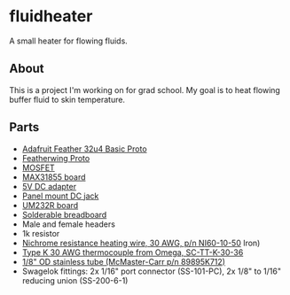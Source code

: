 # fluidheater
A small heater for flowing fluids.

## About
This is a project I'm working on for grad school. My goal is to heat flowing buffer fluid to skin temperature.

## Parts

* [Adafruit Feather 32u4 Basic Proto](http://www.digikey.com/product-search/en?keywords=1528-1514-ND)
* [Featherwing Proto](http://www.digikey.com/product-search/en?keywords=1528-1622-ND)
* [MOSFET](http://www.digikey.com/product-search/en?keywords=IRLB8721PBF-ND)
* [MAX31855 board](http://www.digikey.com/product-search/en?keywords=1528-1000-ND)
* [5V DC adapter](http://www.digikey.com/product-search/en?keywords=237-1385-ND)
* [Panel mount DC jack](http://www.digikey.com/product-search/en?keywords=CP-5-ND)
* [UM232R board](http://www.mouser.com/ProductDetail/FTDI/UM232R/)
* [Solderable breadboard](https://smile.amazon.com/gp/product/B00PKVSQX2)
* Male and female headers
* 1k resistor
* [Nichrome resistance heating wire, 30 AWG, p/n NI60-10-50](http://www.omega.com/pptst/NI60.html)
Iron)
* [Type K 30 AWG thermocouple from Omega, SC-TT-K-30-36](http://www.omega.com/pptst/5LSC_5SRTC.html)
* [1/8" OD stainless tube (McMaster-Carr p/n 89895K712)](https://www.mcmaster.com/#catalog/122/148/=14vfa54)
* Swagelok fittings: 2x 1/16" port connector (SS-101-PC), 2x 1/8" to 1/16" reducing union (SS-200-6-1)